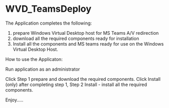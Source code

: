 # WVD_TeamsDeploy

The Application completes the following:

1. prepare Windows Virtual Desktop host for MS Teams A/V redirection
2. download all the required components ready for installation
3. Install all the components and MS teams ready for use on the Windows Virtual Desktop Host.


How to use the Applicaton:

Run application as an administrator

Click Step 1 prepare and download the required components.
Click Install (only) after completing step 1, 
Step 2 Install - install all the required components.

Enjoy.....
